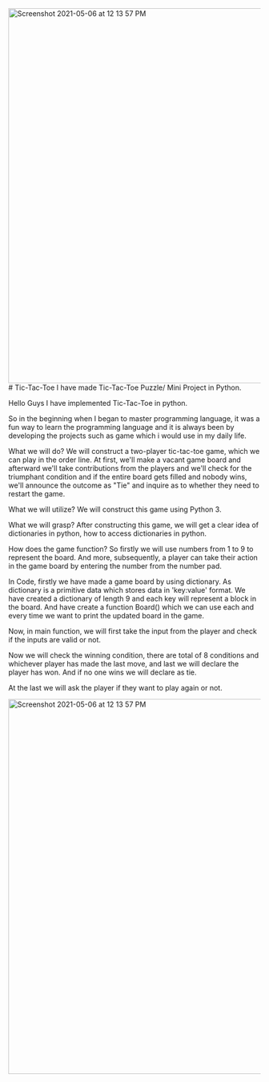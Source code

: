 <img width="748" alt="Screenshot 2021-05-06 at 12 13 57 PM" src="https://user-images.githubusercontent.com/44574478/117254543-27a5b300-ae66-11eb-94ec-152b0258e97a.png">
# Tic-Tac-Toe
I have made Tic-Tac-Toe Puzzle/ Mini Project in Python.

Hello Guys I have implemented Tic-Tac-Toe in python.

So in the beginning when I began to master programming language, it was a fun way to learn the programming language and it is always been by developing the projects such as game which i would use in my daily life.

What we will do?
We will construct a two-player tic-tac-toe game, which we can play in the order line. At first, we'll make a vacant game board and afterward we'll take contributions from the players and we'll check for the triumphant condition and if the entire board gets filled and nobody wins, we'll announce the outcome as "Tie" and inquire as to whether they need to restart the game.

What we will utilize?
We will construct this game using Python 3.

What we will grasp?
After constructing this game, we will get a clear idea of dictionaries in python, how to access dictionaries in python.

How does the game function?
So firstly we will use numbers from 1 to 9 to represent the board. And more, subsequently, a player can take their action in the game board by entering the number from the number pad.

In Code, firstly we have made a game board by using dictionary. As dictionary is a primitive data which stores data in 'key:value' format. We have created a dictionary of length 9 and each key will represent a block in the board. And have create a function Board() which we can use each and every time we want to print the updated board in the game.

Now, in main function, we will first take the input from the player and check if the inputs are valid or not.

Now we will check the winning condition, there are total of 8 conditions and whichever player has made the last move, and last we will declare the player has won. And if no one wins we will declare as tie.

At the last we will ask the player if they want to play again or not.

<img width="748" alt="Screenshot 2021-05-06 at 12 13 57 PM" src="https://user-images.githubusercontent.com/44574478/117254583-32f8de80-ae66-11eb-9aa0-10a308dcef7c.png">
